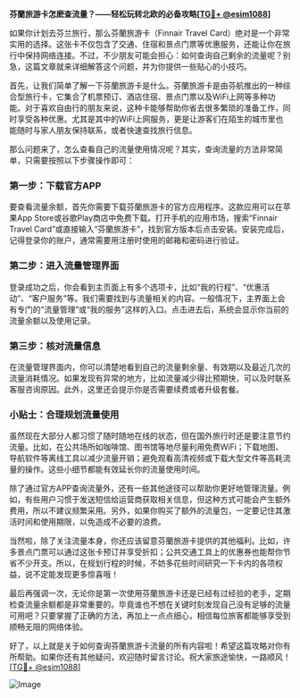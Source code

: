 **芬蘭旅游卡怎麽查流量？——轻松玩转北欧的必备攻略[[TG💪+ @esim1088](https://t.me/s/esim1088)]**

如果你计划去芬兰旅行，那么芬蘭旅游卡（Finnair Travel Card）绝对是一个非常实用的选择。这张卡不仅包含了交通、住宿和景点门票等优惠服务，还能让你在旅行中保持网络连接。不过，不少朋友可能会担心：如何查询自己剩余的流量呢？别急，这篇文章就来详细解答这个问题，并为你提供一些贴心的小技巧。

首先，让我们简单了解一下芬蘭旅游卡是什么。芬蘭旅游卡是由芬航推出的一种综合型旅行卡，它集合了机票预订、酒店住宿、景点门票以及WiFi上网等多种功能。对于喜欢自由行的朋友来说，这种卡能够帮助你省去很多繁琐的准备工作，同时享受各种优惠。尤其是其中的WiFi上网服务，更是让游客们在陌生的城市里也能随时与家人朋友保持联系，或者快速查找旅行信息。

那么问题来了，怎么查看自己的流量使用情况呢？其实，查询流量的方法非常简单，只需要按照以下步骤操作即可：

### 第一步：下载官方APP

要查看流量余额，首先你需要下载芬蘭旅游卡的官方应用程序。这款应用可以在苹果App Store或谷歌Play商店中免费下载。打开手机的应用市场，搜索“Finnair Travel Card”或直接输入“芬蘭旅游卡”，找到官方版本后点击安装。安装完成后，记得登录你的账户，通常需要用注册时使用的邮箱和密码进行验证。

### 第二步：进入流量管理界面

登录成功之后，你会看到主页面上有多个选项卡，比如“我的行程”、“优惠活动”、“客户服务”等。我们需要找到与流量相关的内容。一般情况下，主界面上会有专门的“流量管理”或“我的服务”这样的入口。点击进去后，系统会显示你当前的流量余额以及使用记录。

### 第三步：核对流量信息

在流量管理界面内，你可以清楚地看到自己的流量剩余量、有效期以及最近几次的流量消耗情况。如果发现有异常的地方，比如流量减少得比预期快，可以及时联系客服咨询原因。此外，这里还会提示你是否需要续费或者升级套餐。

### 小贴士：合理规划流量使用

虽然现在大部分人都习惯了随时随地在线的状态，但在国外旅行时还是要注意节约流量。比如，在公共场所如咖啡馆、图书馆等地尽量利用免费WiFi；下载地图、导航软件等离线工具以减少流量开销；避免观看高清视频或下载大型文件等高耗流量的操作。这些小细节都能有效延长你的流量使用时间。

除了通过官方APP查询流量外，还有一些其他途径可以帮助你更好地管理流量。例如，有些用户习惯于发送短信给运营商获取相关信息，但这种方式可能会产生额外费用，所以不建议频繁采用。另外，如果你购买了额外的流量包，一定要记住其激活时间和使用期限，以免造成不必要的浪费。

当然啦，除了关注流量本身，你还应该留意芬蘭旅游卡提供的其他福利。比如，许多景点门票可以通过这张卡预订并享受折扣；公共交通工具上的优惠券也能帮你节省不少开支。所以，在规划行程的时候，不妨多花些时间研究一下卡内的各项权益，说不定能发现更多惊喜哦！

最后再强调一次，无论你是第一次使用芬蘭旅游卡还是已经有过经验的老手，定期检查流量余额都是非常重要的。毕竟谁也不想在关键时刻发现自己没有足够的流量可用吧？只要掌握了正确的方法，再加上一点点细心，相信每位旅客都能够享受到顺畅无阻的网络体验。

好了，以上就是关于如何查询芬蘭旅游卡流量的所有内容啦！希望这篇攻略对你有所帮助。如果你还有其他疑问，欢迎随时留言讨论。祝大家旅途愉快，一路顺风！[[TG💪+ @esim1088](https://t.me/s/esim1088)] 

![Image](https://i.postimg.cc/4NQfJmqS/Snipaste-2025-05-13-00-14-12.png)
